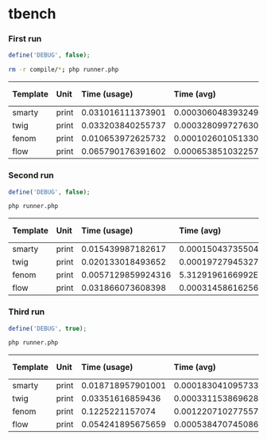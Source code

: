 # tbench

### First run

```php
define('DEBUG', false);
```

```bash
rm -r compile/*; php runner.php
```

| Template | Unit  | Time (usage)      | Time (avg)          | Memory (usage) | Memory (avg) |
| :--- | :--- | :--- | :--- | :--- | :--- |
| smarty   | print | 0.031016111373901 | 0.00030604839324951 | 1996608        | 19883.6      |
| twig     | print | 0.033203840255737 | 0.00032809972763062 | 1268432        | 12601.84     |
| fenom    | print | 0.010653972625732 | 0.00010260105133057 | 839480         | 8312.32      |
| flow     | print | 0.065790176391602 | 0.00065385103225708 | 695776         | 6875.28      |

### Second run

```php
define('DEBUG', false);
```

```bash
php runner.php
```

| Template | Unit  | Time (usage)       | Time (avg)          | Memory (usage) | Memory (avg) |
| :--- | :--- | :--- | :--- | :--- | :--- |
| smarty   | print | 0.015439987182617  | 0.0001504373550415  | 216440         | 2081.92      |
| twig     | print | 0.020133018493652  | 0.00019727945327759 | 94192          | 859.44       |
| fenom    | print | 0.0057129859924316 | 5.3129196166992E-5  | 110080         | 1018.32      |
| flow     | print | 0.031866073608398  | 0.00031458616256714 | 122512         | 1142.64      |

### Third run

```php
define('DEBUG', true);
```

```bash
php runner.php
```

| Template | Unit  | Time (usage)       | Time (avg)          | Memory (usage) | Memory (avg) |
| :--- | :--- | :--- | :--- | :--- | :--- |
| smarty   | print | 0.018718957901001 | 0.00018304109573364 | 281096         | 2728.48      |
| twig     | print | 0.03351616859436  | 0.00033115386962891 | 1362248        | 13540        |
| fenom    | print | 0.1225221157074   | 0.0012207102775574  | 762232         | 7539.84      |
| flow     | print | 0.054241895675659 | 0.00053847074508667 | 707440         | 6991.92      |
